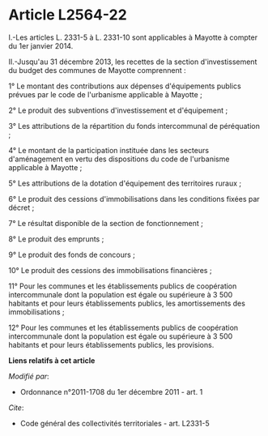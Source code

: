 # Article L2564-22

I.-Les articles L. 2331-5 à L. 2331-10 sont applicables à Mayotte à compter du 1er janvier 2014. 

II.-Jusqu'au 31 décembre 2013, les recettes de la section d'investissement du budget des communes de Mayotte comprennent : 

1° Le montant des contributions aux dépenses d'équipements publics prévues par le code de l'urbanisme applicable à Mayotte ; 

2° Le produit des subventions d'investissement et d'équipement ; 

3° Les attributions de la répartition du fonds intercommunal de péréquation ; 

4° Le montant de la participation instituée dans les secteurs d'aménagement en vertu des dispositions du code de l'urbanisme
applicable à Mayotte ; 

5° Les attributions de la dotation d'équipement des territoires ruraux ; 

6° Le produit des cessions d'immobilisations dans les conditions fixées par décret ; 

7° Le résultat disponible de la section de fonctionnement ; 

8° Le produit des emprunts ; 

9° Le produit des fonds de concours ; 

10° Le produit des cessions des immobilisations financières ; 

11° Pour les communes et les établissements publics de coopération intercommunale dont la population est égale ou supérieure
à 3 500 habitants et pour leurs établissements publics, les amortissements des immobilisations ; 

12° Pour les communes et les établissements publics de coopération intercommunale dont la population est égale ou supérieure
à 3 500 habitants et pour leurs établissements publics, les provisions.

**Liens relatifs à cet article**

_Modifié par_:

  - Ordonnance n°2011-1708 du 1er décembre 2011 - art. 1

_Cite_:

  - Code général des collectivités territoriales - art. L2331-5
